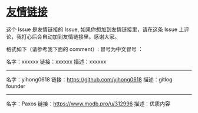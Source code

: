 # [友情链接](https://github.com/zfy68/gitblog/issues/24)

这个 Issue 是友情链接的 Issue, 如果你想加到友情链接里，请在这条 Issue 上评论，我打心后会自动加到友情链接里。感谢大家。

格式如下（请参考我下面的 comment）:
冒号为中文冒号 ：

名字：xxxxxx
链接：xxxxxx
描述：xxxxxx



---

名字：yihong0618
链接：https://github.com/yihong0618
描述：gitlog founder

---

名字：Paxos
链接：https://www.modb.pro/u/312996
描述：优质内容